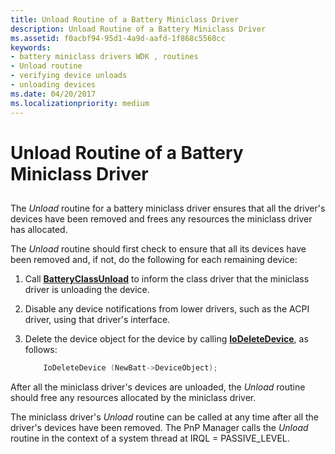 ```yaml
---
title: Unload Routine of a Battery Miniclass Driver
description: Unload Routine of a Battery Miniclass Driver
ms.assetid: f0acbf94-95d1-4a9d-aafd-1f868c5560cc
keywords:
- battery miniclass drivers WDK , routines
- Unload routine
- verifying device unloads
- unloading devices
ms.date: 04/20/2017
ms.localizationpriority: medium
---
```


# Unload Routine of a Battery Miniclass Driver


## <span id="ddk_unload_routine_of_battery_miniclass_driver_dg"></span><span id="DDK_UNLOAD_ROUTINE_OF_BATTERY_MINICLASS_DRIVER_DG"></span>


The *Unload* routine for a battery miniclass driver ensures that all the driver's devices have been removed and frees any resources the miniclass driver has allocated.

The *Unload* routine should first check to ensure that all its devices have been removed and, if not, do the following for each remaining device:

1.  Call [**BatteryClassUnload**](https://msdn.microsoft.com/library/windows/hardware/ff536271) to inform the class driver that the miniclass driver is unloading the device.

2.  Disable any device notifications from lower drivers, such as the ACPI driver, using that driver's interface.

3.  Delete the device object for the device by calling [**IoDeleteDevice**](https://msdn.microsoft.com/library/windows/hardware/ff549083), as follows:

    ```cpp
        IoDeleteDevice (NewBatt->DeviceObject);
    ```

After all the miniclass driver's devices are unloaded, the *Unload* routine should free any resources allocated by the miniclass driver.

The miniclass driver's *Unload* routine can be called at any time after all the driver's devices have been removed. The PnP Manager calls the *Unload* routine in the context of a system thread at IRQL = PASSIVE\_LEVEL.

 

 




